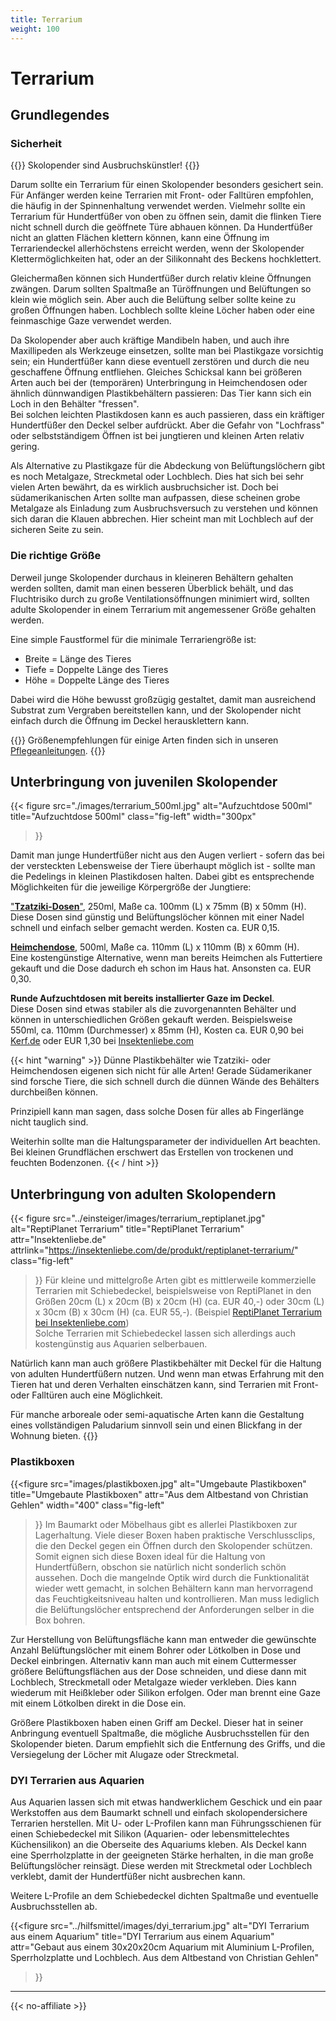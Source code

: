 ```yaml
---
title: Terrarium
weight: 100
---
```


# Terrarium

## Grundlegendes

### Sicherheit

{{<hint danger>}}
Skolopender sind Ausbruchskünstler!
{{</hint>}}

Darum sollte ein Terrarium für einen Skolopender besonders gesichert sein. Für Anfänger werden keine Terrarien mit Front- oder Falltüren empfohlen, die häufig in der Spinnenhaltung verwendet werden. Vielmehr sollte ein Terrarium für Hundertfüßer von oben zu öffnen sein, damit die flinken Tiere nicht schnell durch die geöffnete Türe abhauen können. Da Hundertfüßer nicht an glatten Flächen klettern können, kann eine Öffnung im Terrariendeckel allerhöchstens erreicht werden, wenn der Skolopender Klettermöglichkeiten hat, oder an der Silikonnaht des Beckens hochklettert.

Gleichermaßen können sich Hundertfüßer durch relativ kleine Öffnungen zwängen. Darum sollten Spaltmaße an Türöffnungen und Belüftungen so klein wie möglich sein. Aber auch die Belüftung selber sollte keine zu großen Öffnungen haben. Lochblech sollte kleine Löcher haben oder eine feinmaschige Gaze verwendet werden.  

Da Skolopender aber auch kräftige Mandibeln haben, und auch ihre Maxillipeden als Werkzeuge einsetzen, sollte man bei Plastikgaze vorsichtig sein; ein Hundertfüßer kann diese eventuell zerstören und durch die neu geschaffene Öffnung entfliehen. Gleiches Schicksal kann bei größeren Arten auch bei der (temporären) Unterbringung in Heimchendosen oder ähnlich dünnwandigen Plastikbehältern passieren: Das Tier kann sich ein Loch in den Behälter "fressen".  
Bei solchen leichten Plastikdosen kann es auch passieren, dass ein kräftiger Hundertfüßer den Deckel selber aufdrückt. Aber die Gefahr von "Lochfrass" oder selbstständigem Öffnen ist bei jungtieren und kleinen Arten relativ gering.

Als Alternative zu Plastikgaze für die Abdeckung von Belüftungslöchern gibt es noch Metalgaze, Streckmetal oder Lochblech. Dies hat sich bei sehr vielen Arten bewährt, da es wirklich ausbruchsicher ist. Doch bei südamerikanischen Arten sollte man aufpassen, diese scheinen grobe Metalgaze als Einladung zum Ausbruchsversuch zu verstehen und können sich daran die Klauen abbrechen. Hier scheint man mit Lochblech auf der sicheren Seite zu sein.

### Die richtige Größe

Derweil junge Skolopender durchaus in kleineren Behältern gehalten werden sollten, damit man einen besseren Überblick behält, und das Fluchtrisiko durch zu große Ventilationsöffnungen minimiert wird, sollten adulte Skolopender in einem Terrarium mit angemessener Größe gehalten werden.

Eine simple Faustformel für die minimale Terrariengröße ist:

- Breite = Länge des Tieres
- Tiefe = Doppelte Länge des Tieres
- Höhe = Doppelte Länge des Tieres

Dabei wird die Höhe bewusst großzügig gestaltet, damit man ausreichend Substrat zum Vergraben bereitstellen kann, und der Skolopender nicht einfach durch die Öffnung im Deckel herausklettern kann.

{{<hint info>}}
Größenempfehlungen für einige Arten finden sich in unseren [Pflegeanleitungen](/caresheets).
{{</hint>}}

## Unterbringung von juvenilen Skolopender

{{< figure 
    src="./images/terrarium_500ml.jpg"
    alt="Aufzuchtdose 500ml"
    title="Aufzuchtdose 500ml"
    class="fig-left"
    width="300px"
>}}

Damit man junge Hundertfüßer nicht aus den Augen verliert - sofern das bei der versteckten Lebensweise der Tiere überhaupt möglich ist - sollte man die Pedelings in kleinen Plastikdosen halten. Dabei gibt es entsprechende Möglichkeiten für die jeweilige Körpergröße der Jungtiere:

["**Tzatziki-Dosen**"](https://www.arachno-world.shop/collections/aufzuchtdosen/products/aufzuchtdose-250ml), 250ml, Maße ca. 100mm (L) x 75mm (B) x 50mm (H).  
Diese Dosen sind günstig und Belüftungslöcher können mit einer Nadel schnell und einfach selber gemacht werden.  Kosten ca. EUR 0,15.

[**Heimchendose**](https://www.arachno-world.shop/collections/aufzuchtdosen/products/aufzuchtdose-heimchendose-500ml), 500ml, Maße ca. 110mm (L) x 110mm (B) x 60mm (H).  
Eine kostengünstige Alternative, wenn man bereits Heimchen als Futtertiere gekauft und die Dose dadurch eh schon im Haus hat. Ansonsten ca. EUR 0,30.

**Runde Aufzuchtdosen mit bereits installierter Gaze im Deckel**.  
Diese Dosen sind etwas stabiler als die zuvorgenannten Behälter und können in unterschiedlichen Größen gekauft werden. Beispielsweise  
550ml, ca. 110mm (Durchmesser) x 85mm (H), Kosten ca. EUR 0,90 bei [Kerf.de](https://kerf.de/Aufzuchtdosen-mit-Gaze-im-Deckel-rund-klein) oder EUR 1,30 bei [Insektenliebe.com](https://insektenliebe.com/de/shop/aufzuchtdosen-mit-gaze-im-deckel/)

{{< hint "warning" >}}
Dünne Plastikbehälter wie Tzatziki- oder Heimchendosen eigenen sich nicht für alle Arten! Gerade Südamerikaner sind forsche Tiere, die sich schnell durch die dünnen Wände des Behälters durchbeißen können. 

Prinzipiell kann man sagen, dass solche Dosen für alles ab Fingerlänge nicht tauglich sind. 

Weiterhin sollte man die Haltungsparameter der individuellen Art beachten. Bei kleinen Grundflächen erschwert das Erstellen von trockenen und feuchten Bodenzonen. 
{{< / hint >}}

## Unterbringung von adulten Skolopendern

{{< figure
    src="../einsteiger/images/terrarium_reptiplanet.jpg"
    alt="ReptiPlanet Terrarium"
    title="ReptiPlanet Terrarium"
    attr="Insektenliebe.de"
    attrlink="https://insektenliebe.com/de/produkt/reptiplanet-terrarium/"
    class="fig-left"
>}}
Für kleine und mittelgroße Arten gibt es mittlerweile kommerzielle Terrarien mit Schiebedeckel, beispielsweise von ReptiPlanet in den Größen 20cm (L) x 20cm (B) x 20cm (H) (ca. EUR 40,-) oder 30cm (L) x 30cm (B) x 30cm (H) (ca. EUR 55,-).  (Beispiel [ReptiPlanet Terrarium bei Insektenliebe.com](https://insektenliebe.com/de/shop/reptiplanet-terrarium/))  
Solche Terrarien mit Schiebedeckel lassen sich allerdings auch kostengünstig aus Aquarien selberbauen.

Natürlich kann man auch größere Plastikbehälter mit Deckel für die Haltung von adulten Hundertfüßern nutzen. Und wenn man etwas Erfahrung mit den Tieren hat und deren Verhalten einschätzen kann, sind Terrarien mit Front- oder Falltüren auch eine Möglichkeit.

Für manche arboreale oder semi-aquatische Arten kann die Gestaltung eines vollständigen Paludarium sinnvoll sein und einen Blickfang in der Wohnung bieten.
{{<clearfix>}}

### Plastikboxen

{{<figure
    src="images/plastikboxen.jpg"
    alt="Umgebaute Plastikboxen"
    title="Umgebaute Plastikboxen"
    attr="Aus dem Altbestand von Christian Gehlen"
    width="400"
    class="fig-left"
>}}
Im Baumarkt oder Möbelhaus gibt es allerlei Plastikboxen zur Lagerhaltung. Viele dieser Boxen haben praktische Verschlussclips, die den Deckel gegen ein Öffnen durch den Skolopender schützen. Somit eignen sich diese Boxen ideal für die Haltung von Hundertfüßern, obschon sie natürlich nicht sonderlich schön aussehen. Doch die mangelnde Optik wird durch die Funktionalität wieder wett gemacht, in solchen Behältern kann man hervorragend das Feuchtigkeitsniveau halten und kontrollieren. Man muss lediglich die Belüftungslöcher entsprechend der Anforderungen selber in die Box bohren.

Zur Herstellung von Belüftungsfläche kann man entweder die gewünschte Anzahl Belüftungslöcher mit einem Bohrer oder Lötkolben in Dose und Deckel einbringen. Alternativ kann man auch mit einem Cuttermesser größere Belüftungsflächen aus der Dose schneiden, und diese dann mit Lochblech, Streckmetall oder Metalgaze wieder verkleben. Dies kann wiederum mit Heißkleber oder Silikon erfolgen. Oder man brennt eine Gaze mit einem Lötkolben direkt in die Dose ein.

Größere Plastikboxen haben einen Griff am Deckel. Dieser hat in seiner Anbringung eventuell Spaltmaße, die mögliche Ausbruchsstellen für den Skolopender bieten. Darum empfiehlt sich die Entfernung des Griffs, und die Versiegelung der Löcher mit Alugaze oder Streckmetal.

### DYI Terrarien aus Aquarien

Aus Aquarien lassen sich mit etwas handwerklichem Geschick und ein paar Werkstoffen aus dem Baumarkt schnell und einfach skolopendersichere Terrarien herstellen. Mit U- oder L-Profilen kann man Führungsschienen für einen Schiebedeckel mit Silikon (Aquarien- oder lebensmittelechtes Küchensilikon) an die Oberseite des Aquariums kleben. Als Deckel kann eine Sperrholzplatte in der geeigneten Stärke herhalten, in die man große Belüftungslöcher reinsägt. Diese werden mit Streckmetal oder Lochblech verklebt, damit der Hundertfüßer nicht ausbrechen kann. 

Weitere L-Profile an dem Schiebedeckel dichten Spaltmaße und eventuelle Ausbruchsstellen ab.

{{<figure
    src="../hilfsmittel/images/dyi_terrarium.jpg"
    alt="DYI Terrarium aus einem Aquarium"
    title="DYI Terrarium aus einem Aquarium"
    attr="Gebaut aus einem 30x20x20cm Aquarium mit Aluminium L-Profilen, Sperrholzplatte und Lochblech. Aus dem Altbestand von Christian Gehlen"
>}}

---
{{< no-affiliate >}}
